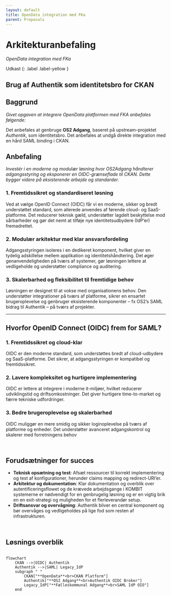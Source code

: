 ```yaml
---
layout: default
title: OpenData integration med FKa
parent: Proposals
---
```


# Arkitekturanbefaling
_OpenData integration med FKa_

Udkast
{: .label .label-yellow }

## Brug af Authentik som identitetsbro for CKAN

## Baggrund
_Givet opgaven at integrere OpenData platformen med FKA anbefales følgende:_

Det anbefales at genbruge **OS2 Adgang**, baseret på upstream-projektet *Authentik*, som identitetsbro.
Det anbefales at undgå direkte integration med en hård SAML binding i CKAN.

## Anbefaling
_Investér i en moderne og modulær løsning hvor OS2Adgang håndterer adgangsstyring og eksponerer en OIDC-grænseflade til CKAN. Dette bygger videre på eksisterende arbejde og standarder._

### 1. Fremtidssikret og standardiseret løsning
Ved at vælge OpenID Connect (OIDC) får vi en moderne, sikker og bredt understøttet standard, som allerede anvendes af førende cloud- og SaaS-platforme. Det reducerer teknisk gæld, understøtter lagdelt beskyttelse mod sårbarheder og gør det nemt at tilføje nye identitetsudbydere (IdP’er) fremadrettet.

### 2. Modulær arkitektur med klar ansvarsfordeling
Adgangsstyringen isoleres i en dedikeret komponent, hvilket giver en tydelig adskillelse mellem applikation og identitetshåndtering. Det øger genanvendeligheden på tværs af systemer, gør løsningen lettere at vedligeholde og understøtter compliance og auditering.

### 3. Skalerbarhed og fleksibilitet til fremtidige behov
Løsningen er designet til at vokse med organisationens behov. Den understøtter integrationer på tværs af platforme, sikrer en ensartet brugeroplevelse og genbruger eksisterende komponenter – fx OS2’s SAML bidrag til Authentik – på tværs af projekter.

---

## Hvorfor OpenID Connect (OIDC) frem for SAML?

### 1. Fremtidssikret og cloud-klar
OIDC er den moderne standard, som understøttes bredt af cloud-udbydere og SaaS-platforme. Det sikrer, at adgangsstyringen er kompatibel og fremtidssikret.

### 2. Lavere kompleksitet og hurtigere implementering
OIDC er lettere at integrere i moderne it-miljøer, hvilket reducerer udviklingstid og driftsomkostninger. Det giver hurtigere time-to-market og færre tekniske udfordringer.

### 3. Bedre brugeroplevelse og skalerbarhed
OIDC muliggør en mere smidig og sikker loginoplevelse på tværs af platforme og enheder. Det understøtter avanceret adgangskontrol og skalerer med forretningens behov 

<br>

## Forudsætninger for succes
- **Teknisk opsætning og test**: Afsæt ressourcer til korrekt implementering og test af konfigurationer, herunder claims mapping og redirect-URI’er.
- **Arkitektur og dokumentation**: Klar dokumentation og overblik over autentificeringsflowet og de krævede arbejdsgange i KOMBIT systemerne er nødvendigt for en genbrugelig løsning og er en vigtig brik en en exit-strategi og muligheden for et flerleverandør setup.
- **Driftsansvar og overvågning**: Authentik bliver en central komponent og bør overvåges og vedligeholdes på lige fod som resten af infrastrukturen.

<br>

## Løsnings overblik

```mermaid

flowchart 
    CKAN -->|OIDC| Authentik
    Authentik -->|SAML| Legacy_IdP
    subgraph " "
        CKAN["**OpenData**<br>CKAN Platform"]
        Authentik["**OS2 Adgang**<br>Authentik OIDC Broker"]
        Legacy_IdP["**Fælleskommunal Adgang**<br>SAML IdP OIO"]
    end
    
```
